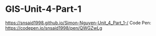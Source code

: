 # GIS-Unit-4-Part-1 
 https://snsaid1998.github.io/Simon-Nguyen-Unit_4_Part_1-/
Code Pen: https://codepen.io/snsaid1998/pen/QWGZwLg
